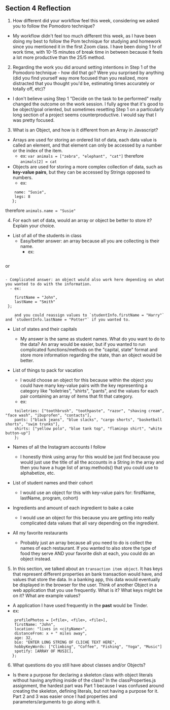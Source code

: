 ## Section 4 Reflection

1. How different did your workflow feel this week, considering we asked you to follow the Pomodoro technique?

- My workflow didn't feel too much different this week, as I have been doing my best to follow the Pom technique for studying and homework since you mentioned it in the first Zoom class. I have been doing 1 hr of work time, with 10-15 minutes of break time in between because it feels a lot more productive than the 25/5 method.

2. Regarding the work you did around setting intentions in Step 1 of the Pomodoro technique - how did that go? Were you surprised by anything (did you find yourself way more focused than you realized, more distracted that you thought you'd be, estimating times accurately or totally off, etc)?

- I don't believe using Step 1 "Decide on the task to be performed" really changed the outcome on the work session. I fully agree that it's good to be object/goal oriented, but sometimes resetting Step 1 on a particularly long section of a project seems counterproductive. I would say that I was pretty focused.

3. What is an Object, and how is it different from an Array in Javascript?

- Arrays are used for storing an ordered list of data, each data value is called an element, and that element can only be accessed by a number or the index of the item.
  * ex: `var animals = ["zebra", "elephant", "cat"]` therefore `animals[2] = cat`
- Objects are used for storing a more complex collection of data, such as **key-value pairs**, but they can be accessed by Strings opposed to numbers.
  * ex:
```var octopusInfo = {
    name: "Susie",
    legs: 8
   };
```
  therefore `animals.name = "Susie"`

4. For each set of data, would an array or object be better to store it? Explain your choice.

  * List of all of the students in class
    - Easy/better answer: an array because all you are collecting is their name.
      - ex:
```var studentNames = ["John", "Susie", "Harry"];
```
or
```var students = ["John Smith", "Jane Doe", "Harry Potter"];
```
    - Complicated answer: an object would also work here depending on what you wanted to do with the information.
      - ex:
```var studentInfo = {
    firstName = "John",
    lastName = "Smith"
 };
 ```
        and you could reassign values to `studentInfo.firstName = "Harry"` and `studentInfo.lastName = "Potter"` if you wanted to.

  * List of states and their capitals
    - My answer is the same as student names. What do you want to do to the data? An array would be easier, but if you wanted to run complicated functions/methods on the "capital, state" format and store more information regarding the state, than an object would be better.

  * List of things to pack for vacation
    - I would choose an object for this because within the object you could have many key-value pairs with the key representing a category like "toiletries", "shirts", "pants", and the values for each pair containing an array of items that fit that category.
    - ex:
```var packingList = {
    toiletries: ["toothbrush", "toothpaste", "razor", "shaving cream", "face wash", "ibuprofen", "contacts"],
    pants: ["black jeans", "blue slacks", "cargo shorts", "basketball shorts", "swim trunks"],
    shirts: ["yellow polo", "blue tank top", "flamingo shirt", "white button-up"]
    };
```

  * Names of all the Instagram accounts I follow
    - I honestly think using array for this would be just find because you would just use the title of all the accounts in a String in the array and then you have a huge list of array.methods() that you could use to alphabetize, etc.

  * List of student names and their cohort
    - I would use an object for this with key-value pairs for: firstName, lastName, program, cohort)

  * Ingredients and amount of each ingredient to bake a cake
    - I would use an object for this because you are getting into really complicated data values that all vary depending on the ingredient.

  * All my favorite restaurants
    - Probably just an array because all you need to do is collect the names of each restaurant. If you wanted to also store the type of food they serve AND your favorite dish at each, you could do an object instead.

5. In this section, we talked about an `transaction item object`. It has keys that represent different properties an bank transaction would have, and values that store the data. In a banking app, this data would eventually be displayed in the browser for the user. Think of another Object in a web application that you use frequently. What is it? What keys might be on it? What are example values?
  - A application I have used frequently in the **past** would be Tinder.
  - ex:
```var tinderProfile = {
    profilePhotos = [<file>, <file>, <file>],
    firstName: "John",
    location: "lives in <cityName>",
    distanceFrom: x + " miles away",
    age: 32,
    bio: "ENTER LONG STRING OF CLICHE TEXT HERE",
    hobbyKeyWords: ["Climbing", "Coffee", "Fishing", "Yoga", "Music"]
    spotify: [ARRAY OF MUSIC],
   };
```

6. What questions do you still have about classes and/or Objects?
  - Is there a purpose for declaring a skeleton class with object literals without having anything inside of the class? In the classProperties.js assignment, the hardest part was Part 1 because I was confused around creating the skeleton, defining literals, but not having a purpose for it. Part 2 and 3 was easier once I had properties and parameters/arguments to go along with it.
